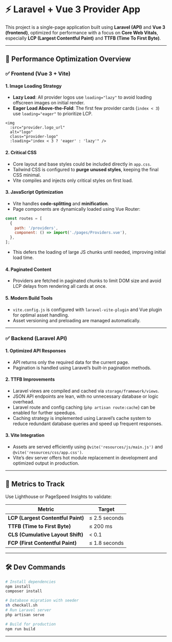# ⚡️ Laravel + Vue 3 Provider App

This project is a single-page application built using **Laravel (API)** and **Vue 3 (frontend)**, optimized for performance with a focus on **Core Web Vitals**, especially **LCP (Largest Contentful Paint)** and **TTFB (Time To First Byte)**.

---

## 🚀 Performance Optimization Overview

### ✅ Frontend (Vue 3 + Vite)

#### 1. **Image Loading Strategy**
- **Lazy Load**: All provider logos use `loading="lazy"` to avoid loading offscreen images on initial render.
- **Eager Load Above-the-Fold**: The first few provider cards (`index < 3`) use `loading="eager"` to prioritize LCP.

```vue
<img
  :src="provider.logo_url"
  alt="logo"
  class="provider-logo"
  :loading="index < 3 ? 'eager' : 'lazy'" />
```

#### 2. **Critical CSS**
- Core layout and base styles could be included directly in `app.css`.
- Tailwind CSS is configured to **purge unused styles**, keeping the final CSS minimal.
- Vite compiles and injects only critical styles on first load.

#### 3. **JavaScript Optimization**
- Vite handles **code-splitting** and **minification**.
- Page components are dynamically loaded using Vue Router:

```js
const routes = [
  {
    path: '/providers',
    component: () => import('./pages/Providers.vue'),
  },
];
```

- This defers the loading of large JS chunks until needed, improving initial load time.

#### 4. **Paginated Content**
- Providers are fetched in paginated chunks to limit DOM size and avoid LCP delays from rendering all cards at once.

#### 5. **Modern Build Tools**
- `vite.config.js` is configured with `laravel-vite-plugin` and Vue plugin for optimal asset handling.
- Asset versioning and preloading are managed automatically.

---

### ✅ Backend (Laravel API)

#### 1. **Optimized API Responses**
- API returns only the required data for the current page.
- Pagination is handled using Laravel’s built-in pagination methods.

#### 2. **TTFB Improvements**
- Laravel views are compiled and cached via `storage/framework/views`.
- JSON API endpoints are lean, with no unnecessary database or logic overhead.
- Laravel route and config caching (`php artisan route:cache`) can be enabled for further speedups.
- Caching strategy is implemented using Laravel’s cache system to reduce redundant database queries and speed up frequent responses.

#### 3. **Vite Integration**
- Assets are served efficiently using `@vite('resources/js/main.js')` and `@vite('resources/css/app.css')`.
- Vite’s dev server offers hot module replacement in development and optimized output in production.

---

## 🧪 Metrics to Track

Use Lighthouse or PageSpeed Insights to validate:

| Metric                             | Target         |
|------------------------------------|----------------|
| **LCP (Largest Contentful Paint)** | ≤ 2.5 seconds  |
| **TTFB (Time to First Byte)**      | ≤ 200 ms       |
| **CLS (Cumulative Layout Shift)**  | < 0.1          |
| **FCP (First Contentful Paint)**   | ≤ 1.8 seconds  |

---

## 🛠️ Dev Commands

```bash
# Install dependencies
npm install
composer install

# Database migration with seeder
sh checkall.sh
# Run Laravel server
php artisan serve

# Build for production
npm run build
```

---

